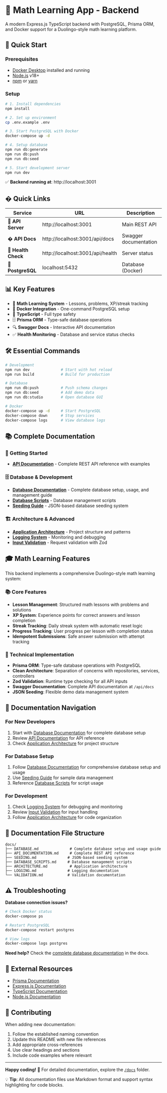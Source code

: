 # 🧮 Math Learning App - Backend

A modern Express.js TypeScript backend with PostgreSQL, Prisma ORM, and Docker support for a Duolingo-style math learning platform.

## 🚀 Quick Start

### Prerequisites
- [Docker Desktop](https://www.docker.com/products/docker-desktop/) installed and running
- [Node.js](https://nodejs.org/) v18+
- [npm](https://www.npmjs.com/) or [yarn](https://yarnpkg.com/)

### Setup

```bash
# 1. Install dependencies
npm install

# 2. Set up environment
cp .env.example .env

# 3. Start PostgreSQL with Docker
docker-compose up -d

# 4. Setup database
npm run db:generate
npm run db:push
npm run db:seed

# 5. Start development server
npm run dev
```

✅ **Backend running at**: http://localhost:3001

## � Quick Links

| Service | URL | Description |
|---------|-----|-------------|
| 🚀 **API Server** | http://localhost:3001 | Main REST API |
| � **API Docs** | http://localhost:3001/api/docs | Swagger documentation |
| 🏥 **Health Check** | http://localhost:3001/api/health | Server status |
| 🐳 **PostgreSQL** | localhost:5432 | Database (Docker) |

## 📊 Key Features

- 🧮 **Math Learning System** - Lessons, problems, XP/streak tracking
- 🐳 **Docker Integration** - One-command PostgreSQL setup
- 📝 **TypeScript** - Full type safety
- 🗄️ **Prisma ORM** - Type-safe database operations
- 🔍 **Swagger Docs** - Interactive API documentation
- ✅ **Health Monitoring** - Database and service status checks

## 🛠️ Essential Commands

```bash
# Development
npm run dev              # Start with hot reload
npm run build            # Build for production

# Database
npm run db:push          # Push schema changes
npm run db:seed          # Add demo data
npm run db:studio        # Open database GUI

# Docker
docker-compose up -d     # Start PostgreSQL
docker-compose down      # Stop services
docker-compose logs      # View database logs
```

## 📚 Complete Documentation

### 🚀 Getting Started
- **[API Documentation](./docs/API_DOCUMENTATION.md)** - Complete REST API reference with examples

### 🗄️ Database & Development
- **[Database Documentation](./docs/DATABASE.md)** - Complete database setup, usage, and management guide
- **[Database Scripts](./docs/DATABASE_SCRIPTS.md)** - Database management scripts
- **[Seeding Guide](./docs/SEEDING.md)** - JSON-based database seeding system

### 🏗️ Architecture & Advanced
- **[Application Architecture](./docs/ARCHITECTURE.md)** - Project structure and patterns
- **[Logging System](./docs/LOGGING.md)** - Monitoring and debugging
- **[Input Validation](./docs/VALIDATION.md)** - Request validation with Zod

## 🎓 Math Learning Features

This backend implements a comprehensive Duolingo-style math learning system:

### 📚 Core Features
- **Lesson Management**: Structured math lessons with problems and solutions
- **XP System**: Experience points for correct answers and lesson completion
- **Streak Tracking**: Daily streak system with automatic reset logic
- **Progress Tracking**: User progress per lesson with completion status
- **Idempotent Submissions**: Safe answer submission with attempt tracking

### 🔧 Technical Implementation
- **Prisma ORM**: Type-safe database operations with PostgreSQL
- **Clean Architecture**: Separation of concerns with repositories, services, controllers
- **Zod Validation**: Runtime type checking for all API inputs
- **Swagger Documentation**: Complete API documentation at `/api/docs`
- **JSON Seeding**: Flexible demo data management system

## 🎯 Documentation Navigation

### For New Developers
1. Start with [Database Documentation](./docs/DATABASE.md) for complete database setup
2. Review [API Documentation](./docs/API_DOCUMENTATION.md) for API reference
3. Check [Application Architecture](./docs/ARCHITECTURE.md) for project structure

### For Database Setup
1. Follow [Database Documentation](./docs/DATABASE.md) for comprehensive database setup and usage
2. Use [Seeding Guide](./docs/SEEDING.md) for sample data management
3. Reference [Database Scripts](./docs/DATABASE_SCRIPTS.md) for script usage

### For Development
1. Check [Logging System](./docs/LOGGING.md) for debugging and monitoring
2. Review [Input Validation](./docs/VALIDATION.md) for input handling
3. Follow [Application Architecture](./docs/ARCHITECTURE.md) for code organization

## 📂 Documentation File Structure

```
docs/
├── DATABASE.md              # Complete database setup and usage guide
├── API_DOCUMENTATION.md     # Complete REST API reference
├── SEEDING.md              # JSON-based seeding system
├── DATABASE_SCRIPTS.md     # Database management scripts
├── ARCHITECTURE.md          # Application architecture
├── LOGGING.md              # Logging documentation
└── VALIDATION.md           # Validation documentation
```

## ⚠️ Troubleshooting

**Database connection issues?**
```bash
# Check Docker status
docker-compose ps

# Restart PostgreSQL
docker-compose restart postgres

# View logs
docker-compose logs postgres
```

**Need help?** Check the [complete database documentation](./docs/DATABASE.md) in the docs.

## 🔗 External Resources

- [Prisma Documentation](https://www.prisma.io/docs)
- [Express.js Documentation](https://expressjs.com/)
- [TypeScript Documentation](https://www.typescriptlang.org/docs/)
- [Node.js Documentation](https://nodejs.org/docs/)

## 🤝 Contributing

When adding new documentation:
1. Follow the established naming convention
2. Update this README with new file references
3. Add appropriate cross-references
4. Use clear headings and sections
5. Include code examples where relevant

---

**Happy coding!** 🚀 For detailed documentation, explore the [`/docs`](./docs/) folder.

💡 **Tip**: All documentation files use Markdown format and support syntax highlighting for code blocks.
